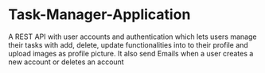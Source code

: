 # Task-Manager-Application

A REST API with user accounts and authentication which lets users manage their tasks with add, delete, update functionalities into to their profile and upload images as profile picture.
It also send Emails when a user creates a new account or deletes an account
